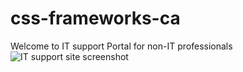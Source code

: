 # css-frameworks-ca

Welcome to IT support Portal for non-IT professionals
![IT support site screenshot](/css-frameworks-ca/assets/scr-readme-itsupport-bs5-CA%20.png)
